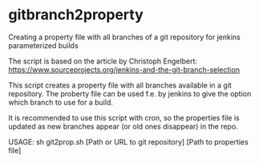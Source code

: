 gitbranch2property
==================

Creating a property file with all branches of a git repository for jenkins parameterized builds

The script is based on the article by Christoph Engelbert: https://www.sourceprojects.org/jenkins-and-the-git-branch-selection

This script creates a property file with all branches available in a git repository.
The proberty file can be used f.e. by jenkins to give the option which branch to use for a build.

It is recommended to use this script with cron, so the properties file is updated as
new branches appear (or old ones disappear) in the repo.

USAGE: sh git2prop.sh [Path or URL to git repository] [Path to properties file]
